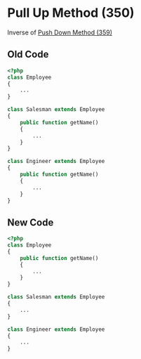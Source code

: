 # Pull Up Method (350)

Inverse of [Push Down Method (359)](359%20-%20Push%20Down%20Method.md)

## Old Code

```php
<?php
class Employee
{
    ...
}

class Salesman extends Employee
{
    public function getName()
    {
        ...
    }
}

class Engineer extends Employee
{
    public function getName()
    {
        ...
    }
}
```

## New Code

```php
<?php
class Employee
{
    public function getName()
    {
        ...
    }
}

class Salesman extends Employee
{
    ...
}

class Engineer extends Employee
{
    ...
}
```